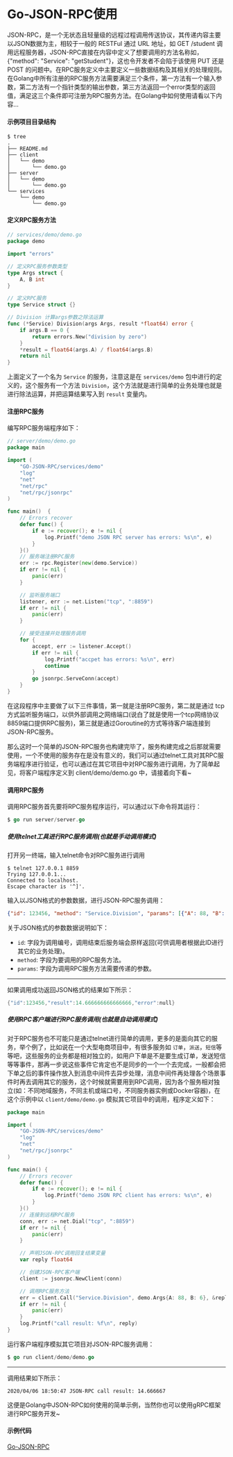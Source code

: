 # Go-JSON-RPC使用

JSON-RPC，是一个无状态且轻量级的远程过程调用传送协议，其传递内容主要以JSON数据为主，相较于一般的 RESTFul 通过 URL 地址，如 GET /student 调用远程服务器，JSON-RPC直接在内容中定义了想要调用的方法名称如，{"method": "Service": "getStudent"}，这也令开发者不会陷于该使用 PUT 还是 POST 的问题中。在RPC服务定义中主要定义一些数据结构及其相关的处理规则。在Golang中所有注册的RPC服务方法需要满足三个条件，第一方法有一个输入参数，第二方法有一个指针类型的输出参数，第三方法返回一个error类型的返回值，满足这三个条件即可注册为RPC服务方法。在Golang中如何使用请看以下内容...

#### 示例项目目录结构

```shell
$ tree
.
├── README.md
├── client
│   └── demo
│       └── demo.go
├── server
│   └── demo
│       └── demo.go
└── services
    └── demo
        └── demo.go
```

#### 定义RPC服务方法

```go
// services/demo/demo.go
package demo

import "errors"

// 定义RPC服务参数类型
type Args struct {
	A, B int
}

// 定义RPC服务
type Service struct {}

// Division 计算args参数之除法运算
func (*Service) Division(args Args, result *float64) error {
	if args.B == 0 {
		return errors.New("division by zero")
	}
	*result = float64(args.A) / float64(args.B)
	return nil
}
```

上面定义了一个名为 `Service` 的服务，注意这是在 `services/demo` 包中进行的定义的，这个服务有一个方法 `Division`，这个方法就是进行简单的业务处理也就是进行除法运算，并把运算结果写入到 `result` 变量内。

#### 注册RPC服务

编写RPC服务端程序如下：

```go
// server/demo/demo.go
package main

import (
	"GO-JSON-RPC/services/demo"
	"log"
	"net"
	"net/rpc"
	"net/rpc/jsonrpc"
)

func main()  {
	// Errors recover
	defer func() {
		if e := recover(); e != nil {
			log.Printf("demo JSON RPC server has errors: %s\n", e)
		}
	}()
	// 服务端注册RPC服务
	err := rpc.Register(new(demo.Service))
	if err != nil {
		panic(err)
	}

	// 监听服务端口
	listener, err := net.Listen("tcp", ":8859")
	if err != nil {
		panic(err)
	}

	// 接受连接并处理服务调用
	for {
		accept, err := listener.Accept()
		if err != nil {
			log.Printf("accpet has errors: %s\n", err)
			continue
		}
		go jsonrpc.ServeConn(accept)
	}
}
```

在这段程序中主要做了以下三件事情，第一就是注册RPC服务，第二就是通过 tcp 方式监听服务端口，以供外部调用之网络端口(说白了就是使用一个tcp网络协议8859端口提供RPC服务)，第三就是通过Goroutine的方式等待客户端连接到JSON-RPC服务。

那么这时一个简单的JSON-RPC服务也构建完毕了，服务构建完成之后那就需要使用，一个不使用的服务存在是没有意义的，我们可以通过telnet工具对其RPC服务端程序进行验证，也可以通过在其它项目中对RPC服务进行调用，为了简单起见，将客户端程序定义到 client/demo/demo.go 中，请接着向下看~

#### 调用RPC服务

调用RPC服务首先要将RPC服务程序运行，可以通过以下命令将其运行：

```go
$ go run server/server.go
```

##### 使用telnet工具进行RPC服务调用(也就是手动调用模式)

打开另一终端，输入telnet命令对RPC服务进行调用

```shell
$ telnet 127.0.0.1 8859
Trying 127.0.0.1...
Connected to localhost.
Escape character is '^]'.
```

输入以JSON格式的参数数据，进行JSON-RPC服务调用：

```json
{"id": 123456, "method": "Service.Division", "params": [{"A": 88, "B": 6}]}
```

关于JSON格式的参数数据说明如下：

- `id`: 字段为调用编号，调用结束后服务端会原样返回(可供调用者根据此ID进行其它的业务处理)。
- `method`: 字段为要调用的RPC服务方法。
- `params`: 字段为调用RPC服务方法需要传递的参数。

-------------------------------------------------

如果调用成功返回JSON格式的结果如下所示：

```go
{"id":123456,"result":14.666666666666666,"error":null}
```

##### 使用RPC客户端进行RPC服务调用(也就是自动调用模式)

对于RPC服务也不可能只是通过telnet进行简单的调用，更多的是面向其它的服务，举个例了，比如说在一个大型电商项目中，有很多服务如 `订单`，`派送`，`短信`等等吧，这些服务的业务都是相对独立的，如用户下单是不是要生成订单，发送短信等等事件，那再一步说这些事件它肯定也不是同步的一个一个去完成，一般都会把下单之后的事件操作放入到消息中间件去异步处理，消息中间件再处理各个场景事件时再去调用其它的服务，这个时候就需要用到RPC调用，因为各个服务相对独立(如：不同地域服务，不同主机或端口号，不同服务器实例或Docker容器)，在这个示例中以 `client/demo/demo.go` 模拟其它项目中的调用，程序定义如下：

```go
package main

import (
	"GO-JSON-RPC/services/demo"
	"log"
	"net"
	"net/rpc/jsonrpc"
)

func main() {
	// Errors recover
	defer func() {
		if e := recover(); e != nil {
			log.Printf("demo JSON RPC client has errors: %s\n", e)
		}
	}()
	// 连接到远程RPC服务
	conn, err := net.Dial("tcp", ":8859")
	if err != nil {
		panic(err)
	}

	// 声明JSON-RPC调用回复结果变量
	var reply float64

	// 创建JSON-RPC客户端
	client := jsonrpc.NewClient(conn)

	// 调用RPC服务方法
	err = client.Call("Service.Division", demo.Args{A: 88, B: 6}, &reply)
	if err != nil {
		panic(err)
	}
	log.Printf("call result: %f\n", reply)
}
```

运行客户端程序模拟其它项目对JSON-RPC服务调用：

```go
$ go run client/demo/demo.go
```

--------------------------------------------------------------
调用结果如下所示：

```shell
2020/04/06 18:50:47 JSON-RPC call result: 14.666667
```

这便是Golang中JSON-RPC如何使用的简单示例，当然你也可以使用gRPC框架进行RPC服务开发~

#### 示例代码

[Go-JSON-RPC](https://github.com/wumoxi/Go-JSON-RPC)